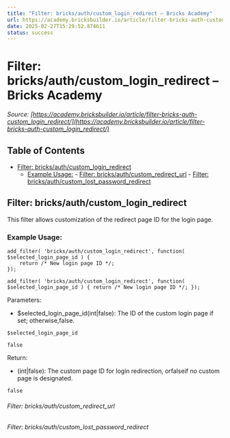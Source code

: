 ```yaml
---
title: "Filter: bricks/auth/custom_login_redirect – Bricks Academy"
url: https://academy.bricksbuilder.io/article/filter-bricks-auth-custom_login_redirect/
date: 2025-02-27T15:29:52.874611
status: success
---
```


# Filter: bricks/auth/custom_login_redirect – Bricks Academy

*Source: [https://academy.bricksbuilder.io/article/filter-bricks-auth-custom_login_redirect/](https://academy.bricksbuilder.io/article/filter-bricks-auth-custom_login_redirect/)*

## Table of Contents

- [Filter: bricks/auth/custom_login_redirect](#filter-bricksauthcustomloginredirect)
  - [Example Usage:](#example-usage)
        - [Filter: bricks/auth/custom_redirect_url](#filter-bricksauthcustomredirecturl)
        - [Filter: bricks/auth/custom_lost_password_redirect](#filter-bricksauthcustomlostpasswordredirect)

## Filter: bricks/auth/custom_login_redirect

This filter allows customization of the redirect page ID for the login page.

### Example Usage:

```
add_filter( 'bricks/auth/custom_login_redirect', function( $selected_login_page_id ) {
    return /* New login page ID */;
});
```

`add_filter( 'bricks/auth/custom_login_redirect', function( $selected_login_page_id ) {
    return /* New login page ID */;
});`

Parameters:

- $selected_login_page_id(int|false): The ID of the custom login page if set; otherwise,false.

`$selected_login_page_id`

`false`

Return:

- (int|false): The custom page ID for login redirection, orfalseif no custom page is designated.

`false`

###### Filter: bricks/auth/custom_redirect_url

###### Filter: bricks/auth/custom_lost_password_redirect

